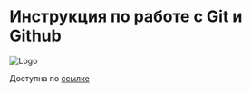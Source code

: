 # Инструкция по работе с Git и Github

<image src="img\gitandgithub logo.png" alt="Logo">
  
Доступна по [ссылке](https://github.com/Artoym715/Gitinstraction/blob/main/Git_instruction.md)
